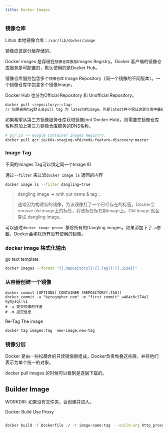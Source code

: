```yaml
---
title: Docker Images
---
```








### 镜像仓库	

Linux 本地镜像仓库：`/var/lib/docker/image`

镜像应该是分层存储的。

Docker images 是存储在`镜像仓库服务`Images Registry。Docker 客户端的镜像仓库服务是可配置的，默认使用的是Docker Hub。

镜像仓库服务包含多个`镜像仓库` Image Repository（同一个镜像的不同版本）。一个镜像仓库中包含多个镜像Image。

 Docker Hub 也分为Official Repository 和 Unofficial Repository。

```sh
docker pull <repository>:<tag>
// 如果省略tag默认会pull tag 为 latest的image。但是latest并不保证这是仓库中最新的镜像。
```



如果希望从第三方镜像服务仓库获取镜像(not Docker Hub)，则需要在镜像仓库名称前加上第三方镜像仓库服务的DNS名称。

```sh
# gcr.io -> Google Container Images Registry.
docker pull gcr.io/k8s-staging-nfd/node-feature-discovery:master
```



### Image Tag	

不同的Images Tag可以绑定同一个Image ID

通过`--filter` 来过滤`docker image ls` 返回的内容

```sh
docker image ls --filter dangling=true
```

> dangling image -> with out name & tag <none>:<none>.
>
> 通常因为构建新的镜像，为该镜像打了一个已经存在的标签。Docker会remove old image上的标签，将该标签标在新Image上。Old Image 就会变成 dangling image。

可以通过`docker image prune `移除所有的Dangling images。如果添加下了`-a`参数，Docker会移除所有没有使用的镜像。

### docker image 格式化输出

go text template

```sh
docker images --format "{{.Repository}}:{{.Tag}}:{{.Size}}"
```







### 从容器创建一个镜像

````shell
docker commit [OPTIONS] CONTAINER [REPOSITORY[:TAG]]
docker commit -a "bytegopher.com" -m "first commit" a404c6c174a2  mymysql:v1
# -a 提交镜像的作者
# -m 提交信息
````



Re-Tag The image

```sh
docker tag images:tag  new-image:new-tag
```



### 镜像分层

Docker 是由一些松耦合的只读镜像层组成，Docker负责堆叠这些层，并将他们表示为单个统一的对象。

docker pull images 的时候可以看到是逐层下载的。







## Builder Image

WORKDIR: 如果没有文件夹，会创建并进入。















Docker Build Use Proxy

```sh

docker build -f Dockerfile ./ -t image-name:tag  --build-arg http_proxy=$(HTTP_PROXY) --build-arg https_proxy=$(HTTPS_PROXY)
```

